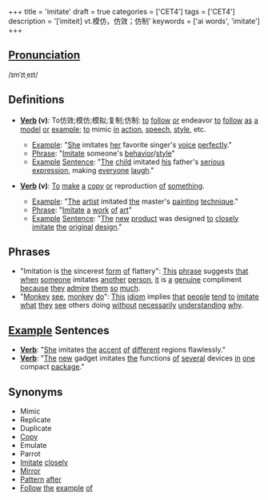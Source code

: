 +++
title = 'imitate'
draft = true
categories = ['CET4']
tags = ['CET4']
description = '[ˈimiteit] vt.模仿，仿效；仿制'
keywords = ['ai words', 'imitate']
+++

## [Pronunciation](/post/pronunciation/)
/ɪmˈɪtˌeɪt/

## Definitions
- **[Verb](/post/verb/) (v)**: To仿效;模仿;模拟;复制;仿制: [to](/post/to/) [follow](/post/follow/) [or](/post/or/) endeavor [to](/post/to/) [follow](/post/follow/) [as](/post/as/) [a](/post/a/) [model](/post/model/) [or](/post/or/) [example](/post/example/); [to](/post/to/) mimic [in](/post/in/) [action](/post/action/), [speech](/post/speech/), [style](/post/style/), etc.
    - [Example](/post/example/): "[She](/post/she/) imitates [her](/post/her/) favorite singer's [voice](/post/voice/) [perfectly](/post/perfectly/)."
    - [Phrase](/post/phrase/): "[Imitate](/post/imitate/) someone's [behavior](/post/behavior/)/[style](/post/style/)"
    - [Example](/post/example/) [Sentence](/post/sentence/): "[The](/post/the/) [child](/post/child/) imitated [his](/post/his/) father's [serious](/post/serious/) [expression](/post/expression/), making [everyone](/post/everyone/) [laugh](/post/laugh/)."

- **[Verb](/post/verb/) (v)**: [To](/post/to/) [make](/post/make/) [a](/post/a/) [copy](/post/copy/) [or](/post/or/) reproduction [of](/post/of/) [something](/post/something/).
    - [Example](/post/example/): "[The](/post/the/) [artist](/post/artist/) imitated [the](/post/the/) master's [painting](/post/painting/) [technique](/post/technique/)."
    - [Phrase](/post/phrase/): "[Imitate](/post/imitate/) [a](/post/a/) [work](/post/work/) [of](/post/of/) [art](/post/art/)"
    - [Example](/post/example/) [Sentence](/post/sentence/): "[The](/post/the/) [new](/post/new/) [product](/post/product/) was designed [to](/post/to/) [closely](/post/closely/) [imitate](/post/imitate/) [the](/post/the/) [original](/post/original/) [design](/post/design/)."

## Phrases
- "Imitation is [the](/post/the/) sincerest [form](/post/form/) [of](/post/of/) flattery": [This](/post/this/) [phrase](/post/phrase/) suggests [that](/post/that/) [when](/post/when/) [someone](/post/someone/) imitates [another](/post/another/) [person](/post/person/), [it](/post/it/) is [a](/post/a/) [genuine](/post/genuine/) compliment [because](/post/because/) [they](/post/they/) [admire](/post/admire/) [them](/post/them/) [so](/post/so/) [much](/post/much/).
- "[Monkey](/post/monkey/) [see](/post/see/), [monkey](/post/monkey/) [do](/post/do/)": [This](/post/this/) [idiom](/post/idiom/) implies [that](/post/that/) [people](/post/people/) [tend](/post/tend/) [to](/post/to/) [imitate](/post/imitate/) [what](/post/what/) [they](/post/they/) [see](/post/see/) others doing [without](/post/without/) [necessarily](/post/necessarily/) [understanding](/post/understanding/) [why](/post/why/).

## [Example](/post/example/) Sentences
- **[Verb](/post/verb/)**: "[She](/post/she/) imitates [the](/post/the/) [accent](/post/accent/) [of](/post/of/) [different](/post/different/) regions flawlessly."
- **[Verb](/post/verb/)**: "[The](/post/the/) [new](/post/new/) gadget imitates [the](/post/the/) functions [of](/post/of/) [several](/post/several/) devices [in](/post/in/) [one](/post/one/) compact [package](/post/package/)."

## Synonyms
- Mimic
- Replicate
- Duplicate
- [Copy](/post/copy/)
- Emulate
- Parrot
- [Imitate](/post/imitate/) [closely](/post/closely/)
- [Mirror](/post/mirror/)
- [Pattern](/post/pattern/) [after](/post/after/)
- [Follow](/post/follow/) [the](/post/the/) [example](/post/example/) [of](/post/of/)
